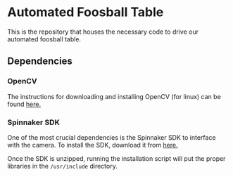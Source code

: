 # Automated Foosball Table
This is the repository that houses the necessary code to drive our automated foosball table.

## Dependencies

### OpenCV
The instructions for downloading and installing OpenCV (for linux) can be found [here.](https://docs.opencv.org/master/d7/d9f/tutorial_linux_install.html)

### Spinnaker SDK
One of the most crucial dependencies is the Spinnaker SDK to interface with the camera.
To install the SDK, download it from [here.](https://www.flir.com/products/spinnaker-sdk/)

Once the SDK is unzipped, running the installation script will put the proper libraries in the `/usr/include` directory.
